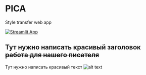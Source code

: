 # PICA
Style transfer web app

[![Streamlit App](https://static.streamlit.io/badges/streamlit_badge_black_white.svg)](https://share.streamlit.io/melikbekyanashot/pica/main/main_app.py)

## Тут нужно написать красивый заголовок ~~работа для нашего писателя~~
Тут нужно написать красивый текст
![alt text](https://github.com/MelikbekyanAshot/PICA/blob/main/assets/пример_переноса_стиля.png)
